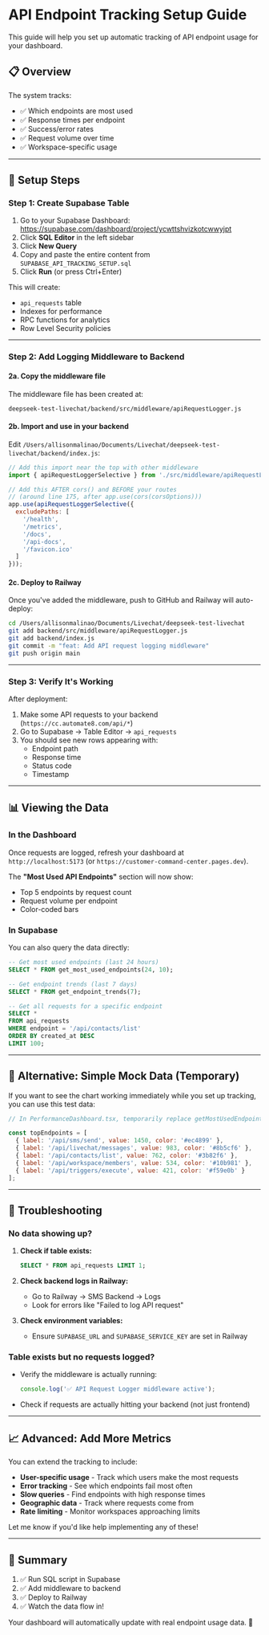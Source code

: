 # API Endpoint Tracking Setup Guide

This guide will help you set up automatic tracking of API endpoint usage for your dashboard.

## 📋 **Overview**

The system tracks:
- ✅ Which endpoints are most used
- ✅ Response times per endpoint
- ✅ Success/error rates
- ✅ Request volume over time
- ✅ Workspace-specific usage

---

## 🚀 **Setup Steps**

### **Step 1: Create Supabase Table**

1. Go to your Supabase Dashboard: https://supabase.com/dashboard/project/ycwttshvizkotcwwyjpt
2. Click **SQL Editor** in the left sidebar
3. Click **New Query**
4. Copy and paste the entire content from `SUPABASE_API_TRACKING_SETUP.sql`
5. Click **Run** (or press Ctrl+Enter)

This will create:
- `api_requests` table
- Indexes for performance
- RPC functions for analytics
- Row Level Security policies

---

### **Step 2: Add Logging Middleware to Backend**

#### **2a. Copy the middleware file**

The middleware file has been created at:
```
deepseek-test-livechat/backend/src/middleware/apiRequestLogger.js
```

#### **2b. Import and use in your backend**

Edit `/Users/allisonmalinao/Documents/Livechat/deepseek-test-livechat/backend/index.js`:

```javascript
// Add this import near the top with other middleware
import { apiRequestLoggerSelective } from './src/middleware/apiRequestLogger.js';

// Add this AFTER cors() and BEFORE your routes
// (around line 175, after app.use(cors(corsOptions)))
app.use(apiRequestLoggerSelective({
  excludePaths: [
    '/health',
    '/metrics',
    '/docs',
    '/api-docs',
    '/favicon.ico'
  ]
}));
```

#### **2c. Deploy to Railway**

Once you've added the middleware, push to GitHub and Railway will auto-deploy:

```bash
cd /Users/allisonmalinao/Documents/Livechat/deepseek-test-livechat
git add backend/src/middleware/apiRequestLogger.js
git add backend/index.js
git commit -m "feat: Add API request logging middleware"
git push origin main
```

---

### **Step 3: Verify It's Working**

After deployment:

1. Make some API requests to your backend (`https://cc.automate8.com/api/*`)
2. Go to Supabase → Table Editor → `api_requests`
3. You should see new rows appearing with:
   - Endpoint path
   - Response time
   - Status code
   - Timestamp

---

## 📊 **Viewing the Data**

### **In the Dashboard**

Once requests are logged, refresh your dashboard at `http://localhost:5173` (or `https://customer-command-center.pages.dev`).

The **"Most Used API Endpoints"** section will now show:
- Top 5 endpoints by request count
- Request volume per endpoint
- Color-coded bars

### **In Supabase**

You can also query the data directly:

```sql
-- Get most used endpoints (last 24 hours)
SELECT * FROM get_most_used_endpoints(24, 10);

-- Get endpoint trends (last 7 days)
SELECT * FROM get_endpoint_trends(7);

-- Get all requests for a specific endpoint
SELECT *
FROM api_requests
WHERE endpoint = '/api/contacts/list'
ORDER BY created_at DESC
LIMIT 100;
```

---

## 🎨 **Alternative: Simple Mock Data (Temporary)**

If you want to see the chart working immediately while you set up tracking, you can use this test data:

```javascript
// In PerformanceDashboard.tsx, temporarily replace getMostUsedEndpoints() call:

const topEndpoints = [
  { label: '/api/sms/send', value: 1450, color: '#ec4899' },
  { label: '/api/livechat/messages', value: 983, color: '#8b5cf6' },
  { label: '/api/contacts/list', value: 762, color: '#3b82f6' },
  { label: '/api/workspace/members', value: 534, color: '#10b981' },
  { label: '/api/triggers/execute', value: 421, color: '#f59e0b' }
];
```

---

## 🔧 **Troubleshooting**

### **No data showing up?**

1. **Check if table exists:**
   ```sql
   SELECT * FROM api_requests LIMIT 1;
   ```

2. **Check backend logs in Railway:**
   - Go to Railway → SMS Backend → Logs
   - Look for errors like "Failed to log API request"

3. **Check environment variables:**
   - Ensure `SUPABASE_URL` and `SUPABASE_SERVICE_KEY` are set in Railway

### **Table exists but no requests logged?**

- Verify the middleware is actually running:
  ```javascript
  console.log('✅ API Request Logger middleware active');
  ```

- Check if requests are actually hitting your backend (not just frontend)

---

## 📈 **Advanced: Add More Metrics**

You can extend the tracking to include:

- **User-specific usage** - Track which users make the most requests
- **Error tracking** - See which endpoints fail most often
- **Slow queries** - Find endpoints with high response times
- **Geographic data** - Track where requests come from
- **Rate limiting** - Monitor workspaces approaching limits

Let me know if you'd like help implementing any of these!

---

## 🎯 **Summary**

1. ✅ Run SQL script in Supabase
2. ✅ Add middleware to backend
3. ✅ Deploy to Railway
4. ✅ Watch the data flow in!

Your dashboard will automatically update with real endpoint usage data. 🚀
